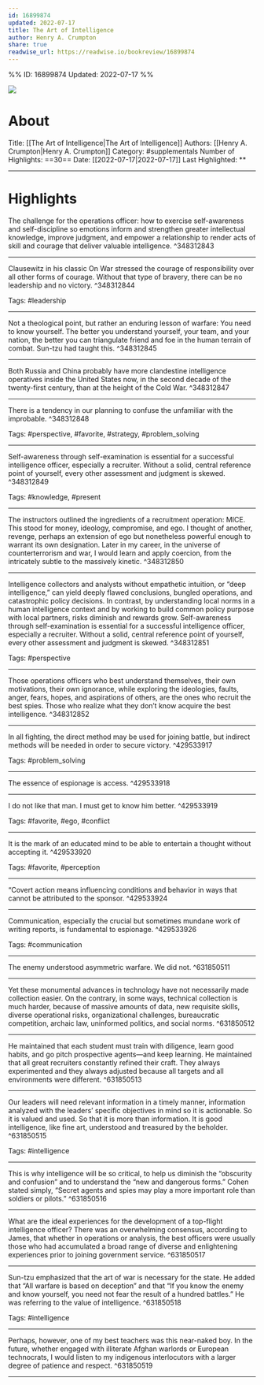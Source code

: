 ```yaml
---
id: 16899874
updated: 2022-07-17
title: The Art of Intelligence
author: Henry A. Crumpton
share: true
readwise_url: https://readwise.io/bookreview/16899874
---
```


%%
ID: 16899874
Updated: 2022-07-17
%%

![]( https://images-na.ssl-images-amazon.com/images/I/41QJBpLHcdL._SL500_.jpg)

# About
Title: [[The Art of Intelligence|The Art of Intelligence]]
Authors: [[Henry A. Crumpton|Henry A. Crumpton]]
Category: #supplementals
Number of Highlights: ==30==
Date: [[2022-07-17|2022-07-17]]
Last Highlighted: **

---

# Highlights

The challenge for the operations officer: how to exercise self-awareness and self-discipline so emotions inform and strengthen greater intellectual knowledge, improve judgment, and empower a relationship to render acts of skill and courage that deliver valuable intelligence. ^348312843

---
Clausewitz in his classic On War stressed the courage of responsibility over all other forms of courage. Without that type of bravery, there can be no leadership and no victory. ^348312844

Tags: #leadership

---
Not a theological point, but rather an enduring lesson of warfare: You need to know yourself. The better you understand yourself, your team, and your nation, the better you can triangulate friend and foe in the human terrain of combat. Sun-tzu had taught this. ^348312845

---
Both Russia and China probably have more clandestine intelligence operatives inside the United States now, in the second decade of the twenty-first century, than at the height of the Cold War. ^348312847

---
There is a tendency in our planning to confuse the unfamiliar with the improbable. ^348312848

Tags: #perspective, #favorite, #strategy, #problem_solving

---
Self-awareness through self-examination is essential for a successful intelligence officer, especially a recruiter. Without a solid, central reference point of yourself, every other assessment and judgment is skewed. ^348312849

Tags: #knowledge, #present

---
The instructors outlined the ingredients of a recruitment operation: MICE. This stood for money, ideology, compromise, and ego. I thought of another, revenge, perhaps an extension of ego but nonetheless powerful enough to warrant its own designation. Later in my career, in the universe of counterterrorism and war, I would learn and apply coercion, from the intricately subtle to the massively kinetic. ^348312850

---
Intelligence collectors and analysts without empathetic intuition, or “deep intelligence,” can yield deeply flawed conclusions, bungled operations, and catastrophic policy decisions. In contrast, by understanding local norms in a human intelligence context and by working to build common policy purpose with local partners, risks diminish and rewards grow. Self-awareness through self-examination is essential for a successful intelligence officer, especially a recruiter. Without a solid, central reference point of yourself, every other assessment and judgment is skewed. ^348312851

Tags: #perspective

---
Those operations officers who best understand themselves, their own motivations, their own ignorance, while exploring the ideologies, faults, anger, fears, hopes, and aspirations of others, are the ones who recruit the best spies. Those who realize what they don’t know acquire the best intelligence. ^348312852

---
In all fighting, the direct method may be used for joining battle, but indirect methods will be needed in order to secure victory. ^429533917

Tags: #problem_solving

---
The essence of espionage is access. ^429533918

---
I do not like that man. I must get to know him better. ^429533919

Tags: #favorite, #ego, #conflict

---
It is the mark of an educated mind to be able to entertain a thought without accepting it. ^429533920

Tags: #favorite, #perception

---
“Covert action means influencing conditions and behavior in ways that cannot be attributed to the sponsor. ^429533924

---
Communication, especially the crucial but sometimes mundane work of writing reports, is fundamental to espionage. ^429533926

Tags: #communication

---
The enemy understood asymmetric warfare. We did not. ^631850511

---
Yet these monumental advances in technology have not necessarily made collection easier. On the contrary, in some ways, technical collection is much harder, because of massive amounts of data, new requisite skills, diverse operational risks, organizational challenges, bureaucratic competition, archaic law, uninformed politics, and social norms. ^631850512

---
He maintained that each student must train with diligence, learn good habits, and go pitch prospective agents—and keep learning. He maintained that all great recruiters constantly refined their craft. They always experimented and they always adjusted because all targets and all environments were different. ^631850513

---
Our leaders will need relevant information in a timely manner, information analyzed with the leaders’ specific objectives in mind so it is actionable. So it is valued and used. So that it is more than information. It is good intelligence, like fine art, understood and treasured by the beholder. ^631850515

Tags: #intelligence

---
This is why intelligence will be so critical, to help us diminish the “obscurity and confusion” and to understand the “new and dangerous forms.” Cohen stated simply, “Secret agents and spies may play a more important role than soldiers or pilots.” ^631850516

---
What are the ideal experiences for the development of a top-flight intelligence officer? There was an overwhelming consensus, according to James, that whether in operations or analysis, the best officers were usually those who had accumulated a broad range of diverse and enlightening experiences prior to joining government service. ^631850517

---
Sun-tzu emphasized that the art of war is necessary for the state. He added that “All warfare is based on deception” and that “If you know the enemy and know yourself, you need not fear the result of a hundred battles.” He was referring to the value of intelligence. ^631850518

Tags: #intelligence

---
Perhaps, however, one of my best teachers was this near-naked boy. In the future, whether engaged with illiterate Afghan warlords or European technocrats, I would listen to my indigenous interlocutors with a larger degree of patience and respect. ^631850519

---